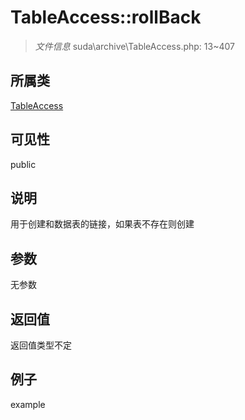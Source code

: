 # TableAccess::rollBack

> *文件信息* suda\archive\TableAccess.php: 13~407
## 所属类 

[TableAccess](../TableAccess.md)

## 可见性

  public  
## 说明

用于创建和数据表的链接，如果表不存在则创建

## 参数

无参数
## 返回值
返回值类型不定
## 例子

example